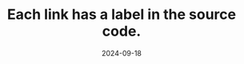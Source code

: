---
N: '131'
Rubrique: Liens
title: Each link has a label in the source code. 
abstract: 
categories: ["Links"]
agrege: O4131-E039
opquast: '4 131'
indiceebook: '39'
description: "Rule n° 039"
before: "038"
weight: "039"
after: "040"
actif: '1'
layout: rules
date: 2024-09-18
tags: ["", ""]
objectif: ["", ""]
Meo: [""]
Controle: [""
]
epubcheck: 
ace: 
humancheck: true
Source: ["Opquast"]
Referentiel: [""]
steps: ["", ""]
---